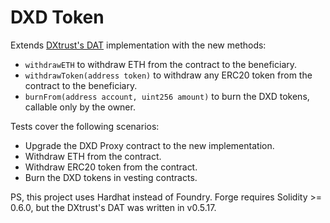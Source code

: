 # DXD Token

Extends [DXtrust's DAT](https://github.com/levelkdev/dxtrust) implementation with the new methods:

- `withdrawETH` to withdraw ETH from the contract to the beneficiary.
- `withdrawToken(address token)` to withdraw any ERC20 token from the contract to the beneficiary.
- `burnFrom(address account, uint256 amount)` to burn the DXD tokens, callable only by the owner.

Tests cover the following scenarios:

- Upgrade the DXD Proxy contract to the new implementation.
- Withdraw ETH from the contract.
- Withdraw ERC20 token from the contract.
- Burn the DXD tokens in vesting contracts.

PS, this project uses Hardhat instead of Foundry. Forge requires Solidity >= 0.6.0, but the DXtrust's DAT was written in v0.5.17.